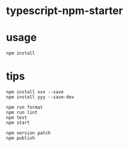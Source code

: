 # typescript-npm-starter

# usage

```
npm install
```


# tips


```
npm install xxx --save
npm install yyy --save-dev
```

```
npm run format
npm run lint
npm test
npm start

npm version patch
npm publish
```
